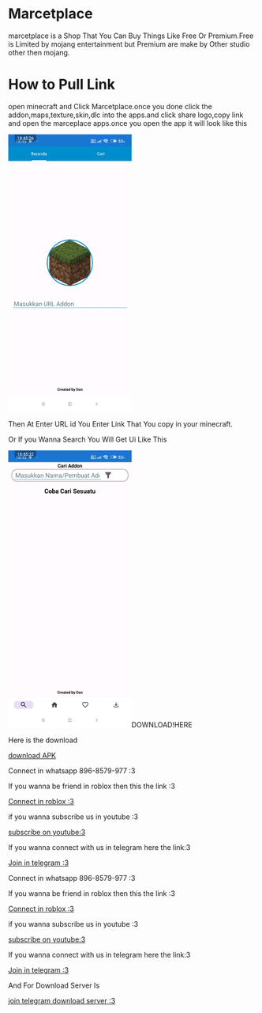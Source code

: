 <!Docttype! html>
<html>
<body>
<h1>Marcetplace</h1>
<p>marcetplace is a Shop That You Can Buy Things Like Free Or Premium.Free is Limited by mojang entertainment but Premium are make by Other studio other then mojang.</p>
<h1>How to Pull Link</h1>
<p>open minecraft and Click Marcetplace.once you done click the addon,maps,texture,skin,dlc into the apps.and click share logo,copy link and open the marceplace apps.once you open the app it will look like this</p>
<img src="main.png" width="250px" height="560px">
<p>Then At Enter URL id You Enter Link That You copy in your minecraft.</p>
<p>Or If you Wanna Search You Will Get Ui Like This</p>
<img src="search.png" width="250px" height="560px"
<h1>DOWNLOAD!HERE</h1>
<p>Here is the download</p>
<a href="https://t.me/KIWIINFOSERVER"download>download APK</a>
<p>Connect in whatsapp 896-8579-977 :3</p>
<p>If you wanna be friend in roblox then this the link :3</p>
<a href="https://www.roblox.com/share?code=1db53eae1e69fe4780b57f19ae388f19&type=Profile&source=ProfileShare&stamp=1757743352086" download>Connect in roblox :3</a><p>if you wanna subscribe us in youtube :3</p>
<a href="https://youtube.com/@brutal_studio?feature=shared" download>subscribe on youtube:3</a><p>If you wanna connect with us in telegram here the link:3</p>
<a href="https://t.me/+jeNobnO7N2gzZGQ1"download>Join in telegram :3</a><p>Connect in whatsapp 896-8579-977 :3</p>
<p>If you wanna be friend in roblox then this the link :3</p>
<a href="https://www.roblox.com/share?code=1db53eae1e69fe4780b57f19ae388f19&type=Profile&source=ProfileShare&stamp=1757743352086" download>Connect in roblox :3</a><p>if you wanna subscribe us in youtube :3</p>
<a href="https://youtube.com/@topickiwi?si=VeJEwZLhAc7roxHP" download>subscribe on youtube:3</a><p>If you wanna connect with us in telegram here the link:3</p>
<a href="https://t.me/KIWIINFOSERVER" download>Join in telegram :3</a>
<p>And For Download Server Is</p>
<a href="https://t.me/KIWIDOWNLOADSERVER" dowload>join telegram download server :3</a>
</html>
</body>
